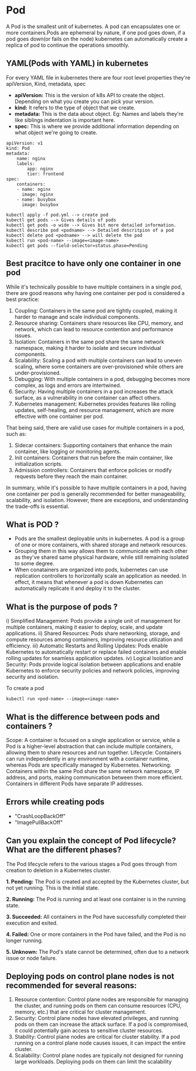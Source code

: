 # Pod

A Pod is the smallest unit of kubernetes. A pod can encapsulates one or more containers.Pods are ephemeral by nature, if one pod goes down, if a pod goes down(or fails on the node) kubernetes can automatically create a replica of pod to continue the operations smoothly.

## YAML(Pods with YAML) in kubernetes

For every YAML file in kubernetes there are four root level properties they're apiVersion, Kind, metadata, spec

- **apiVersion:** This is the version of k8s API to create the object. Depending on what you create you can pick your version.
- **kind:** It refers to the type of object that we create.
- **metadata:** This is the data about object. Eg: Names and labels they're like siblings indentation is important here.
- **spec:** This is where we provide additional information depending on what object we're going to create.

```
apiVersion: v1
kind: Pod
metadata:
    name: nginx
    labels:
        app: nginx
        tier: frontend
spec:
    containers:
    - name: nginx
      image: nginx
    - name: busybox
      image: busybox
```

```
kubectl apply -f pod.yml --> create pod
kubectl get pods --> Gives details of pods
kubectl get pods -o wide --> Gives bit more detailed information.
kubectl describe pod <podname> --> Detailed descritpion of a pod
kubectl delete pod <podname> --> will delete the pod
kubectl run <pod-name> --image=<image-name>
kubectl get pods --field-selector=status.phase=Pending
```

## Best pracitce to have only one container in one pod

While it's technically possible to have multiple containers in a single pod, there are good reasons why having one container per pod is considered a best practice:

1. Coupling: Containers in the same pod are tightly coupled, making it harder to manage and scale individual components.
2. Resource sharing: Containers share resources like CPU, memory, and network, which can lead to resource contention and performance issues.
3. Isolation: Containers in the same pod share the same network namespace, making it harder to isolate and secure individual components.
4. Scalability: Scaling a pod with multiple containers can lead to uneven scaling, where some containers are over-provisioned while others are under-provisioned.
5. Debugging: With multiple containers in a pod, debugging becomes more complex, as logs and errors are intertwined.
6. Security: Having multiple containers in a pod increases the attack surface, as a vulnerability in one container can affect others.
7. Kubernetes management: Kubernetes provides features like rolling updates, self-healing, and resource management, which are more effective with one container per pod.

That being said, there are valid use cases for multiple containers in a pod, such as:

1. Sidecar containers: Supporting containers that enhance the main container, like logging or monitoring agents.
2. Init containers: Containers that run before the main container, like initialization scripts.
3. Admission controllers: Containers that enforce policies or modify requests before they reach the main container.

In summary, while it's possible to have multiple containers in a pod, having one container per pod is generally recommended for better manageability, scalability, and isolation. However, there are exceptions, and understanding the trade-offs is essential.

## What is POD ?

- Pods are the smallest deployable units in kubernetes. A pod is a group of one or more containers, with shared storage and network resources.
- Grouping them in this way allows them to communicate with each other as they've shared same physical hardware, while still remaining isolated to some degree.
- When conatainers are organized into pods, kubernetes can use replication controllers to horizontally scale an application as needed. In effect, it means that whenever a pod is down Kubernetes can automatically replicate it and deploy it to the cluster.

## What is the purpose of pods ?

i) Simplified Management: Pods provide a single unit of management for multiple containers, making it easier to deploy, scale, and update applications.
ii) Shared Resources: Pods share networking, storage, and compute resources among containers, improving resource utilization and efficiency.
iii) Automatic Restarts and Rolling Updates: Pods enable Kubernetes to automatically restart or replace failed containers and enable rolling updates for seamless application updates.
iv) Logical Isolation and Security: Pods provide logical isolation between applications and enable Kubernetes to enforce security policies and network policies, improving security and isolation.

To create a pod

```
kubectl run <pod-name> --image=<image-name>
```

## What is the difference between pods and containers ?

Scope: A container is focused on a single application or service, while a Pod is a higher-level abstraction that can include multiple containers, allowing them to share resources and run together.
Lifecycle: Containers can run independently in any environment with a container runtime, whereas Pods are specifically managed by Kubernetes.
Networking: Containers within the same Pod share the same network namespace, IP address, and ports, making communication between them more efficient. Containers in different Pods have separate IP addresses.

## Errors while creating pods

- "CrashLoopBackOff"
- "ImagePullBackOff"

## Can you explain the concept of Pod lifecycle? What are the different phases?

The Pod lifecycle refers to the various stages a Pod goes through from creation to deletion in a Kubernetes cluster.

**1. Pending:** The Pod is created and accepted by the Kubernetes cluster, but not yet running. This is the initial state.

**2. Running:** The Pod is running and at least one container is in the running state.

**3. Succeeded:** All containers in the Pod have successfully completed their execution and exited.

**4. Failed:** One or more containers in the Pod have failed, and the Pod is no longer running.

**5. Unknown:** The Pod's state cannot be determined, often due to a network issue or node failure.

## Deploying pods on control plane nodes is not recommended for several reasons:

1. Resource contention: Control plane nodes are responsible for managing the cluster, and running pods on them can consume resources (CPU, memory, etc.) that are critical for cluster management.
2. Security: Control plane nodes have elevated privileges, and running pods on them can increase the attack surface. If a pod is compromised, it could potentially gain access to sensitive cluster resources.
3. Stability: Control plane nodes are critical for cluster stability. If a pod running on a control plane node causes issues, it can impact the entire cluster.
4. Scalability: Control plane nodes are typically not designed for running large workloads. Deploying pods on them can limit the scalability
